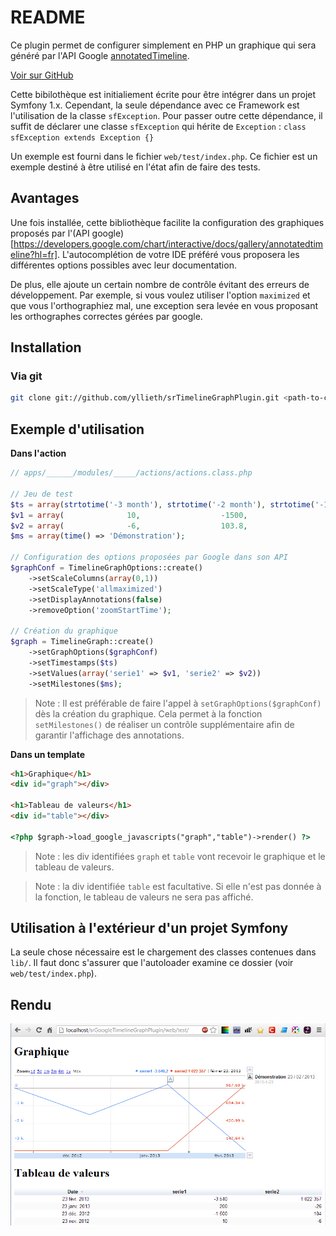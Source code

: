 README
======

Ce plugin permet de configurer simplement en PHP un graphique qui sera généré par 
l'API Google [annotatedTimeline](https://developers.google.com/chart/interactive/docs/gallery/annotatedtimeline?hl=fr).

[Voir sur GitHub](https://github.com/yllieth/srTimelineGraphPlugin.git)

Cette bibilothèque est initialiement écrite pour être intégrer dans un projet Symfony 1.x.
Cependant, la seule dépendance avec ce Framework est l'utilisation de la classe `sfException`.
Pour passer outre cette dépendance, il suffit de déclarer une classe `sfException` qui hérite de `Exception` : `class sfException extends Exception {}`

Un exemple est fourni dans le fichier `web/test/index.php`.
Ce fichier est un exemple destiné à être utilisé en l'état afin de faire des tests.

Avantages
---------

Une fois installée, cette bibliothèque facilite la configuration des graphiques proposés par l'(API google)[https://developers.google.com/chart/interactive/docs/gallery/annotatedtimeline?hl=fr].
L'autocomplétion de votre IDE préféré vous proposera les différentes options possibles avec leur documentation.

De plus, elle ajoute un certain nombre de contrôle évitant des erreurs de développement.
Par exemple, si vous voulez utiliser l'option `maximized` et que vous l'orthographiez mal, 
une exception sera levée en vous proposant les orthographes correctes gérées par google.

## Installation

### Via git
``` sh
git clone git://github.com/yllieth/srTimelineGraphPlugin.git <path-to-clone>
```

## Exemple d'utilisation

**Dans l'action**

``` php
// apps/______/modules/_____/actions/actions.class.php

// Jeu de test
$ts = array(strtotime('-3 month'), strtotime('-2 month'), strtotime('-1 month'), time());
$v1 = array(              10,                  -1500,                   200,    -3540.2);
$v2 = array(              -6,                  103.8,                   -26,    1022357);
$ms = array(time() => 'Démonstration');

// Configuration des options proposées par Google dans son API
$graphConf = TimelineGraphOptions::create()
	->setScaleColumns(array(0,1))
	->setScaleType('allmaximized')
	->setDisplayAnnotations(false)
	->removeOption('zoomStartTime');

// Création du graphique
$graph = TimelineGraph::create()
	->setGraphOptions($graphConf)
	->setTimestamps($ts)
	->setValues(array('serie1' => $v1, 'serie2' => $v2))
	->setMilestones($ms);
```

> Note : Il est préférable de faire l'appel à `setGraphOptions($graphConf)` 
> dès la création du graphique. Cela permet à la fonction `setMilestones()` 
> de réaliser un contrôle supplémentaire afin de garantir l'affichage des 
> annotations.

**Dans un template**

``` html
<h1>Graphique</h1>
<div id="graph"></div>
		
<h1>Tableau de valeurs</h1>
<div id="table"></div>

<?php $graph->load_google_javascripts("graph","table")->render() ?>
```

> Note : les div identifiées `graph` et `table`  vont recevoir 
> le graphique et le tableau de valeurs.

> Note : la div identifiée `table` est facultative. Si elle n'est pas donnée
> à la fonction, le tableau de valeurs ne sera pas affiché.

Utilisation à l'extérieur d'un projet Symfony
---------------------------------------------

La seule chose nécessaire est le chargement des classes contenues dans `lib/`.
Il faut donc s'assurer que l'autoloader examine ce dossier (voir `web/test/index.php`).

Rendu
-----

![](web/test/screenshot.png?raw=true)